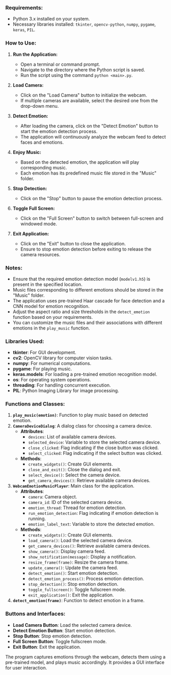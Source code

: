 ### Requirements:
- Python 3.x installed on your system.
- Necessary libraries installed: `tkinter`, `opencv-python`, `numpy`, `pygame`, `keras`, `PIL`.

### How to Use:

1. **Run the Application:**
   - Open a terminal or command prompt.
   - Navigate to the directory where the Python script is saved.
   - Run the script using the command `python <main>.py`.

2. **Load Camera:**
   - Click on the "Load Camera" button to initialize the webcam.
   - If multiple cameras are available, select the desired one from the drop-down menu.

3. **Detect Emotion:**
   - After loading the camera, click on the "Detect Emotion" button to start the emotion detection process.
   - The application will continuously analyze the webcam feed to detect faces and emotions.

4. **Enjoy Music:**
   - Based on the detected emotion, the application will play corresponding music.
   - Each emotion has its predefined music file stored in the "Music" folder.

5. **Stop Detection:**
   - Click on the "Stop" button to pause the emotion detection process.

6. **Toggle Full Screen:**
   - Click on the "Full Screen" button to switch between full-screen and windowed mode.

7. **Exit Application:**
   - Click on the "Exit" button to close the application.
   - Ensure to stop emotion detection before exiting to release the camera resources.

### Notes:
- Ensure that the required emotion detection model (`modelv1.h5`) is present in the specified location.
- Music files corresponding to different emotions should be stored in the "Music" folder.
- The application uses pre-trained Haar cascade for face detection and a CNN model for emotion recognition.
- Adjust the aspect ratio and size thresholds in the `detect_emotion` function based on your requirements.
- You can customize the music files and their associations with different emotions in the `play_music` function.

### Libraries Used:
- **tkinter**: For GUI development.
- **cv2**: OpenCV library for computer vision tasks.
- **numpy**: For numerical computations.
- **pygame**: For playing music.
- **keras.models**: For loading a pre-trained emotion recognition model.
- **os**: For operating system operations.
- **threading**: For handling concurrent execution.
- **PIL**: Python Imaging Library for image processing.

### Functions and Classes:
1. **`play_music(emotion)`**: Function to play music based on detected emotion.
2. **`CameraDeviceDialog`**: A dialog class for choosing a camera device.
    - **Attributes**:
        - `devices`: List of available camera devices.
        - `selected_device`: Variable to store the selected camera device.
        - `close_clicked`: Flag indicating if the close button was clicked.
        - `select_clicked`: Flag indicating if the select button was clicked.
    - **Methods**:
        - `create_widgets()`: Create GUI elements.
        - `close_and_exit()`: Close the dialog and exit.
        - `select_device()`: Select the camera device.
        - `get_camera_devices()`: Retrieve available camera devices.
3. **`WebcamEmotionMusicPlayer`**: Main class for the application.
    - **Attributes**:
        - `camera`: Camera object.
        - `camera_id`: ID of the selected camera device.
        - `emotion_thread`: Thread for emotion detection.
        - `run_emotion_detection`: Flag indicating if emotion detection is running.
        - `emotion_label_text`: Variable to store the detected emotion.
    - **Methods**:
        - `create_widgets()`: Create GUI elements.
        - `load_camera()`: Load the selected camera device.
        - `get_camera_devices()`: Retrieve available camera devices.
        - `show_camera()`: Display camera feed.
        - `show_notification(message)`: Display a notification.
        - `resize_frame(frame)`: Resize the camera frame.
        - `update_camera()`: Update the camera feed.
        - `detect_emotion()`: Start emotion detection.
        - `detect_emotion_process()`: Process emotion detection.
        - `stop_detection()`: Stop emotion detection.
        - `toggle_fullscreen()`: Toggle fullscreen mode.
        - `exit_application()`: Exit the application.
4. **`detect_emotion(frame)`**: Function to detect emotion in a frame.

### Buttons and Interfaces:
- **Load Camera Button**: Load the selected camera device.
- **Detect Emotion Button**: Start emotion detection.
- **Stop Button**: Stop emotion detection.
- **Full Screen Button**: Toggle fullscreen mode.
- **Exit Button**: Exit the application.

The program captures emotions through the webcam, detects them using a pre-trained model, and plays music accordingly. It provides a GUI interface for user interaction.
